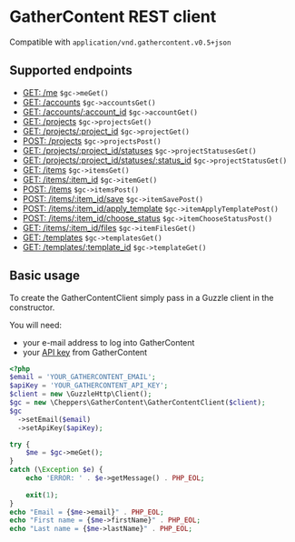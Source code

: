 
# GatherContent REST client

Compatible with `application/vnd.gathercontent.v0.5+json`


## Supported endpoints

- [GET:  /me](https://docs.gathercontent.com/reference#get-me) `$gc->meGet()`
- [GET:  /accounts](https://docs.gathercontent.com/reference#get-accounts) `$gc->accountsGet()`
- [GET:  /accounts/:account_id](https://docs.gathercontent.com/reference#get-accountsaccount_id) `$gc->accountGet()`
- [GET:  /projects](https://docs.gathercontent.com/reference#get-projects) `$gc->projectsGet()`
- [GET:  /projects/:project_id](https://docs.gathercontent.com/reference#get-project-by-id) `$gc->projectGet()`
- [POST: /projects](https://docs.gathercontent.com/reference#post-projects) `$gc->projectsPost()`
- [GET:  /projects/:project_id/statuses](https://docs.gathercontent.com/reference#get-project-statuses) `$gc->projectStatusesGet()`
- [GET:  /projects/:project_id/statuses/:status_id](https://docs.gathercontent.com/reference#get-project-statuses-by-id) `$gc->projectStatusGet()`
- [GET:  /items](https://docs.gathercontent.com/reference#get-items) `$gc->itemsGet()`
- [GET:  /items/:item_id](https://docs.gathercontent.com/reference#get-items-by-id) `$gc->itemGet()`
- [POST: /items](https://docs.gathercontent.com/reference#post-items) `$gc->itemsPost()`
- [POST: /items/:item_id/save](https://docs.gathercontent.com/reference#post-item-save) `$gc->itemSavePost()`
- [POST: /items/:item_id/apply_template](https://docs.gathercontent.com/reference#post-item-apply_template) `$gc->itemApplyTemplatePost()`
- [POST: /items/:item_id/choose_status](https://docs.gathercontent.com/reference#post-item-choose_status) `$gc->itemChooseStatusPost()`
- [GET:  /items/:item_id/files](https://docs.gathercontent.com/reference#get-item-files) `$gc->itemFilesGet()`
- [GET:  /templates](https://docs.gathercontent.com/reference#get-templates) `$gc->templatesGet()`
- [GET:  /templates/:template_id](https://docs.gathercontent.com/reference#get-template-by-id) `$gc->templateGet()`


## Basic usage

To create the GatherContentClient simply pass in a Guzzle client in the constructor.

You will need:

- your e-mail address to log into GatherContent
- your [API key](https://docs.gathercontent.com/reference#authentication) from GatherContent

```php
<?php
$email = 'YOUR_GATHERCONTENT_EMAIL';
$apiKey = 'YOUR_GATHERCONTENT_API_KEY';
$client = new \GuzzleHttp\Client();
$gc = new \Cheppers\GatherContent\GatherContentClient($client);
$gc
  ->setEmail($email)
  ->setApiKey($apiKey);

try {
    $me = $gc->meGet();
}
catch (\Exception $e) {
    echo 'ERROR: ' . $e->getMessage() . PHP_EOL;
    
    exit(1);
}
echo "Email = {$me->email}" . PHP_EOL;
echo "First name = {$me->firstName}" . PHP_EOL;
echo "Last name = {$me->lastName}" . PHP_EOL;
```
